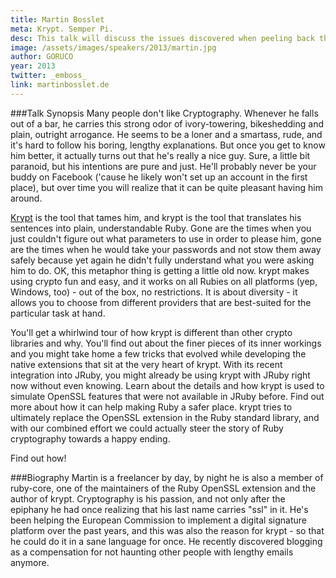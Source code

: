 ```yaml
---
title: Martin Bosslet
meta: Krypt. Semper Pi.
desc: This talk will discuss the issues discovered when peeling back the layers of a 7-year-old pile of code.
image: /assets/images/speakers/2013/martin.jpg
author: GORUCO
year: 2013
twitter: _emboss_
link: martinbosslet.de
---
```


###Talk Synopsis
Many people don't like Cryptography. Whenever he falls out of a bar, he carries this strong odor of ivory-towering, bikeshedding and plain, outright arrogance. He seems to be a loner and a smartass, rude, and it's hard to follow his boring, lengthy explanations. But once you get to know him better, it actually turns out that he's really a nice guy. Sure, a little bit paranoid, but his intentions are pure and just. He'll probably never be your buddy on Facebook ('cause he likely won't set up an account in the first place), but over time you will realize that it can be quite pleasant having him around.

[Krypt](https://github.com/krypt) is the tool that tames him, and krypt is the tool that translates his sentences into plain, understandable Ruby. Gone are the times when you just couldn't figure out what parameters to use in order to please him, gone are the times when he would take your passwords and not stow them away safely because yet again he didn't fully understand what you were asking him to do. OK, this metaphor thing is getting a little old now. krypt makes using crypto fun and easy, and it works on all Rubies on all platforms (yep, Windows, too) - out of the box, no restrictions. It is about diversity - it allows you to choose from different providers that are best-suited for the particular task at hand.

You'll get a whirlwind tour of how krypt is different than other crypto libraries and why. You'll find out about the finer pieces of its inner workings and you might take home a few tricks that evolved while developing the native extensions that sit at the very heart of krypt. With its recent integration into JRuby, you might already be using krypt with JRuby right now without even knowing. Learn about the details and how krypt is used to simulate OpenSSL features that were not available in JRuby before. Find out more about how it can help making Ruby a safer place. krypt tries to ultimately replace the OpenSSL extension in the Ruby standard library, and with our combined effort we could actually steer the story of Ruby cryptography towards a happy ending.

Find out how!

###Biography
Martin is a freelancer by day, by night he is also a member of ruby-core, one of the maintainers of the Ruby OpenSSL extension and the author of krypt. Cryptography is his passion, and not only after the epiphany he had once realizing that his last name carries "ssl" in it. He's been helping the European Commission to implement a digital signature platform over the past years, and this was also the reason for krypt - so that he could do it in a sane language for once. He recently discovered blogging as a compensation for not haunting other people with lengthy emails anymore.
